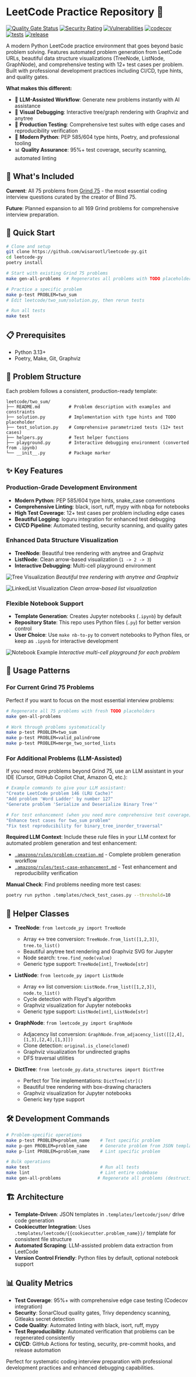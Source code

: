 # LeetCode Practice Repository 🚀

[![Quality Gate Status](https://sonarcloud.io/api/project_badges/measure?project=wisarootl_leetcode-py&metric=alert_status)](https://sonarcloud.io/summary/new_code?id=wisarootl_leetcode-py)
[![Security Rating](https://sonarcloud.io/api/project_badges/measure?project=wisarootl_leetcode-py&metric=security_rating)](https://sonarcloud.io/summary/new_code?id=wisarootl_leetcode-py)
[![Vulnerabilities](https://sonarcloud.io/api/project_badges/measure?project=wisarootl_leetcode-py&metric=vulnerabilities)](https://sonarcloud.io/summary/new_code?id=wisarootl_leetcode-py)
[![codecov](https://codecov.io/gh/wisarootl/leetcode-py/graph/badge.svg?token=TI97VUIA4Z)](https://codecov.io/gh/wisarootl/leetcode-py)
[![tests](https://img.shields.io/github/actions/workflow/status/wisarootl/leetcode-py/ci-test.yml?branch=main&label=tests&logo=github)](https://github.com/wisarootl/zerv/actions/workflows/ci-test.yml)
[![release](https://img.shields.io/github/actions/workflow/status/wisarootl/leetcode-py/cd.yml?branch=main&label=release&logo=github)](https://github.com/wisarootl/zerv/actions/workflows/cd.yml)

A modern Python LeetCode practice environment that goes beyond basic problem solving. Features automated problem generation from LeetCode URLs, beautiful data structure visualizations (TreeNode, ListNode, GraphNode), and comprehensive testing with 12+ test cases per problem. Built with professional development practices including CI/CD, type hints, and quality gates.

**What makes this different:**

- 🤖 **LLM-Assisted Workflow**: Generate new problems instantly with AI assistance
- 🎨 **Visual Debugging**: Interactive tree/graph rendering with Graphviz and anytree
- 🧪 **Production Testing**: Comprehensive test suites with edge cases and reproducibility verification
- 🚀 **Modern Python**: PEP 585/604 type hints, Poetry, and professional tooling
- 📊 **Quality Assurance**: 95%+ test coverage, security scanning, automated linting

## 🎯 What's Included

**Current**: All 75 problems from [Grind 75](https://www.techinterviewhandbook.org/grind75/) - the most essential coding interview questions curated by the creator of Blind 75.

**Future**: Planned expansion to all 169 Grind problems for comprehensive interview preparation.

## 🚀 Quick Start

```bash
# Clone and setup
git clone https://github.com/wisarootl/leetcode-py.git
cd leetcode-py
poetry install

# Start with existing Grind 75 problems
make gen-all-problems  # Regenerates all problems with TODO placeholders

# Practice a specific problem
make p-test PROBLEM=two_sum
# Edit leetcode/two_sum/solution.py, then rerun tests

# Run all tests
make test
```

## 📋 Prerequisites

- Python 3.13+
- Poetry, Make, Git, Graphviz

## 📁 Problem Structure

Each problem follows a consistent, production-ready template:

```
leetcode/two_sum/
├── README.md           # Problem description with examples and constraints
├── solution.py         # Implementation with type hints and TODO placeholder
├── test_solution.py    # Comprehensive parametrized tests (12+ test cases)
├── helpers.py          # Test helper functions
├── playground.py       # Interactive debugging environment (converted from .ipynb)
└── __init__.py         # Package marker
```

## ✨ Key Features

### Production-Grade Development Environment

- **Modern Python**: PEP 585/604 type hints, snake_case conventions
- **Comprehensive Linting**: black, isort, ruff, mypy with nbqa for notebooks
- **High Test Coverage**: 12+ test cases per problem including edge cases
- **Beautiful Logging**: loguru integration for enhanced test debugging
- **CI/CD Pipeline**: Automated testing, security scanning, and quality gates

### Enhanced Data Structure Visualization

- **TreeNode**: Beautiful tree rendering with anytree and Graphviz
- **ListNode**: Clean arrow-based visualization (`1 -> 2 -> 3`)
- **Interactive Debugging**: Multi-cell playground environment

![Tree Visualization](https://raw.githubusercontent.com/wisarootl/leetcode-py/main/docs/images/tree-viz.png)
_Beautiful tree rendering with anytree and Graphviz_

![LinkedList Visualization](https://raw.githubusercontent.com/wisarootl/leetcode-py/main/docs/images/linkedlist-viz.png)
_Clean arrow-based list visualization_

### Flexible Notebook Support

- **Template Generation**: Creates Jupyter notebooks (`.ipynb`) by default
- **Repository State**: This repo uses Python files (`.py`) for better version control
- **User Choice**: Use `make nb-to-py` to convert notebooks to Python files, or keep as `.ipynb` for interactive development

![Notebook Example](https://raw.githubusercontent.com/wisarootl/leetcode-py/main/docs/images/notebook-example.png)
_Interactive multi-cell playground for each problem_

## 🔄 Usage Patterns

### For Current Grind 75 Problems

Perfect if you want to focus on the most essential interview problems:

```bash
# Regenerate all 75 problems with fresh TODO placeholders
make gen-all-problems

# Work through problems systematically
make p-test PROBLEM=two_sum
make p-test PROBLEM=valid_palindrome
make p-test PROBLEM=merge_two_sorted_lists
```

### For Additional Problems (LLM-Assisted)

If you need more problems beyond Grind 75, use an LLM assistant in your IDE (Cursor, GitHub Copilot Chat, Amazon Q, etc.):

```bash
# Example commands to give your LLM assistant:
"Create LeetCode problem 146 (LRU Cache)"
"Add problem 'Word Ladder' by number 127"
"Generate problem 'Serialize and Deserialize Binary Tree'"

# For test enhancement (when you need more comprehensive test coverage):
"Enhance test cases for two_sum problem"
"Fix test reproducibility for binary_tree_inorder_traversal"
```

**Required LLM Context**: Include these rule files in your LLM context for automated problem generation and test enhancement:

- [`.amazonq/rules/problem-creation.md`](.amazonq/rules/problem-creation.md) - Complete problem generation workflow
- [`.amazonq/rules/test-case-enhancement.md`](.amazonq/rules/test-case-enhancement.md) - Test enhancement and reproducibility verification

**Manual Check**: Find problems needing more test cases:

```bash
poetry run python .templates/check_test_cases.py --threshold=10
```

## 🧰 Helper Classes

- **TreeNode**: `from leetcode_py import TreeNode`
    - Array ↔ tree conversion: `TreeNode.from_list([1,2,3])`, `tree.to_list()`
    - Beautiful anytree text rendering and Graphviz SVG for Jupyter
    - Node search: `tree.find_node(value)`
    - Generic type support: `TreeNode[int]`, `TreeNode[str]`

- **ListNode**: `from leetcode_py import ListNode`
    - Array ↔ list conversion: `ListNode.from_list([1,2,3])`, `node.to_list()`
    - Cycle detection with Floyd's algorithm
    - Graphviz visualization for Jupyter notebooks
    - Generic type support: `ListNode[int]`, `ListNode[str]`

- **GraphNode**: `from leetcode_py import GraphNode`
    - Adjacency list conversion: `GraphNode.from_adjacency_list([[2,4],[1,3],[2,4],[1,3]])`
    - Clone detection: `original.is_clone(cloned)`
    - Graphviz visualization for undirected graphs
    - DFS traversal utilities

- **DictTree**: `from leetcode_py.data_structures import DictTree`
    - Perfect for Trie implementations: `DictTree[str]()`
    - Beautiful tree rendering with box-drawing characters
    - Graphviz visualization for Jupyter notebooks
    - Generic key type support

## 🛠️ Development Commands

```bash
# Problem-specific operations
make p-test PROBLEM=problem_name    # Test specific problem
make p-gen PROBLEM=problem_name     # Generate problem from JSON template
make p-lint PROBLEM=problem_name    # Lint specific problem

# Bulk operations
make test                           # Run all tests
make lint                           # Lint entire codebase
make gen-all-problems              # Regenerate all problems (destructive)
```

## 🏗️ Architecture

- **Template-Driven**: JSON templates in `.templates/leetcode/json/` drive code generation
- **Cookiecutter Integration**: Uses `.templates/leetcode/{{cookiecutter.problem_name}}/` template for consistent file structure
- **Automated Scraping**: LLM-assisted problem data extraction from LeetCode
- **Version Control Friendly**: Python files by default, optional notebook support

## 📊 Quality Metrics

- **Test Coverage**: 95%+ with comprehensive edge case testing (Codecov integration)
- **Security**: SonarCloud quality gates, Trivy dependency scanning, Gitleaks secret detection
- **Code Quality**: Automated linting with black, isort, ruff, mypy
- **Test Reproducibility**: Automated verification that problems can be regenerated consistently
- **CI/CD**: GitHub Actions for testing, security, pre-commit hooks, and release automation

Perfect for systematic coding interview preparation with professional development practices and enhanced debugging capabilities.
